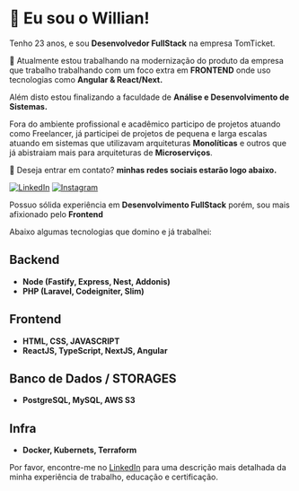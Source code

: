 # 🚀 Eu sou o Willian!

Tenho 23 anos, e sou **Desenvolvedor FullStack** na empresa TomTicket.

🔭 Atualmente estou trabalhando na modernização do produto da empresa que trabalho trabalhando com um foco extra em **FRONTEND** onde uso tecnologias como **Angular & React/Next.**

Além disto estou finalizando a faculdade de **Análise e Desenvolvimento de Sistemas.**

Fora do ambiente profissional e acadêmico participo de projetos atuando como Freelancer, já participei de projetos de pequena e larga escalas atuando em sistemas que utilizavam arquiteturas **Monolíticas** e outros que já abistraiam mais para arquiteturas de **Microserviços**.

💬 Deseja entrar em contato? **minhas redes sociais estarão logo abaixo.**

<p align="left">
  <a href="https://www.linkedin.com/in/wgb-developer/" title="LinkedIn">
  <img src="https://img.shields.io/badge/-Linkedin-0e76a8?style=flat-square&logo=Linkedin&logoColor=white" alt="LinkedIn"/></a>
  <a href="https://www.instagram.com/w1llian__/" title="Instagram">
  <img src="https://img.shields.io/badge/-Instagram-EF4444?style=flat-square&labelColor=EF4444&logo=instagram&logoColor=white" alt="Instagram"/></a>
</p>

Possuo sólida experiência em **Desenvolvimento FullStack** porém, sou mais afixionado pelo **Frontend**

Abaixo algumas tecnologias que domino e já trabalhei:

## Backend
- **Node (Fastify, Express, Nest, Addonis)**
- **PHP (Laravel, Codeigniter, Slim)**

## Frontend
- **HTML, CSS, JAVASCRIPT**
- **ReactJS, TypeScript, NextJS, Angular**

## Banco de Dados / STORAGES
- **PostgreSQL, MySQL, AWS S3**

## Infra
- **Docker, Kubernets, Terraform**

  
Por favor, encontre-me no [LinkedIn](https://www.linkedin.com/in/wgb-developer/) para uma descrição mais detalhada da minha experiência de trabalho, educação e certificação.
